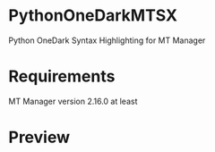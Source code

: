 # PythonOneDarkMTSX
Python OneDark Syntax Highlighting for MT Manager

# Requirements 
MT Manager version 2.16.0 at least

# Preview 
